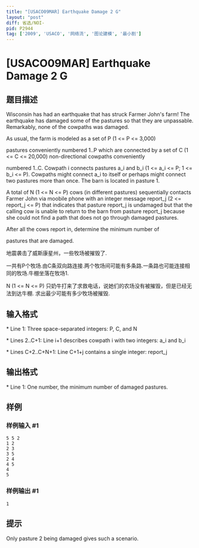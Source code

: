 ```yaml
---
title: "[USACO09MAR] Earthquake Damage 2 G"
layout: "post"
diff: 省选/NOI-
pid: P2944
tag: ['2009', 'USACO', '网络流', '图论建模', '最小割']
---
```

# [USACO09MAR] Earthquake Damage 2 G
## 题目描述

Wisconsin has had an earthquake that has struck Farmer John's farm! The earthquake has damaged some of the pastures so that they are unpassable. Remarkably, none of the cowpaths was damaged.

As usual, the farm is modeled as a set of P (1 <= P <= 3,000)

pastures conveniently numbered 1..P which are connected by a set of C (1 <= C <= 20,000) non-directional cowpaths conveniently

numbered 1..C. Cowpath i connects pastures a\_i and b\_i (1 <= a\_i <= P; 1 <= b\_i <= P). Cowpaths might connect a\_i to itself or perhaps might connect two pastures more than once.  The barn is located in pasture 1.

A total of N (1 <= N <= P) cows (in different pastures) sequentially contacts Farmer John via moobile phone with an integer message report\_j (2 <= report\_j <= P) that indicates that pasture report\_j is undamaged but that the calling cow is unable to return to the barn from pasture report\_j because she could not find a path that does not go through damaged pastures.

After all the cows report in, determine the minimum number of

pastures that are damaged.

地震袭击了威斯康星州，一些牧场被摧毁了.

一共有P个牧场.由C条双向路连接.两个牧场间可能有多条路.一条路也可能连接相同的牧场.牛棚坐落在牧场1.

N (1 <= N <= P) 只奶牛打来了求救电话，说她们的农场没有被摧毁，但是已经无法到达牛棚. 求出最少可能有多少牧场被摧毁.

## 输入格式

\* Line 1: Three space-separated integers: P, C, and N

\* Lines 2..C+1: Line i+1 describes cowpath i with two integers: a\_i and b\_i

\* Lines C+2..C+N+1: Line C+1+j contains a single integer: report\_j

## 输出格式

\* Line 1: One number, the minimum number of damaged pastures.

## 样例

### 样例输入 #1
```
5 5 2 
1 2 
2 3 
3 5 
2 4 
4 5 
4 
5 

```
### 样例输出 #1
```
1 

```
## 提示

Only pasture 2 being damaged gives such a scenario.

